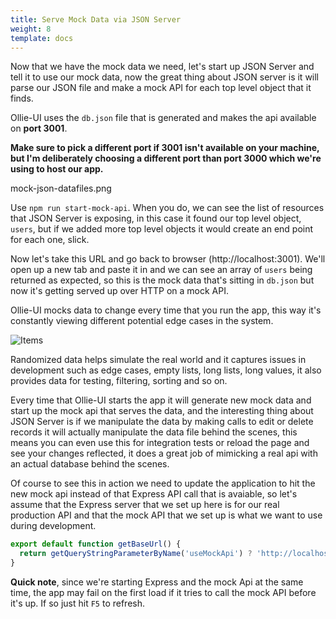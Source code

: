 ```yaml
---
title: Serve Mock Data via JSON Server
weight: 8
template: docs
---
```


Now that we have the mock data we need, let's start up JSON Server and tell it to use our mock data, now the great thing about JSON server is it will parse our JSON file and make a mock API for each top level object that it finds.

Ollie-UI uses the `db.json` file that is generated and makes the api available on **port 3001**.

**Make sure to pick a different port if 3001 isn't available on your machine, but I'm deliberately choosing a different port than port 3000 which we're using to host our app.**

mock-json-datafiles.png

Use `npm run start-mock-api`. When you do, we can see the list of resources that JSON Server is exposing, in this case it found our top level object, `users`, but if we added more top level objects it would create an end point for each one, slick.

Now let's take this URL and go back to browser (http://localhost:3001). We'll open up a new tab and paste it in and we can see an array of `users` being returned as expected, so this is the mock data that's sitting in `db.json` but now it's getting served up over HTTP on a mock API.

Ollie-UI mocks data to change every time that you run the app, this way it's constantly viewing different potential edge cases in the system.

![Items](/images/items.png)

Randomized data helps simulate the real world and it captures issues in development such as edge cases, empty lists, long lists, long values, it also provides data for testing, filtering, sorting and so on.

Every time that Ollie-UI starts the app it will generate new mock data and start up the mock api that serves the data, and the interesting thing about JSON Server is if we manipulate the data by making calls to edit or delete records it will actually manipulate the data file behind the scenes, this means you can even use this for integration tests or reload the page and see your changes reflected, it does a great job of mimicking a real api with an actual database behind the scenes.

Of course to see this in action we need to update the application to hit the new mock api instead of that Express API call that is avaiable, so let's assume that the Express server that we set up here is for our real production API and that the mock API that we set up is what we want to use during development.

```javascript
export default function getBaseUrl() {
  return getQueryStringParameterByName('useMockApi') ? 'http://localhost:3001/' : 'https://ollie-api.herokuapp.com/';
}
```

**Quick note**, since we're starting Express and the mock Api at the same time, the app may fail on the first load if it tries to call the mock API before it's up. If so just hit `F5` to refresh.